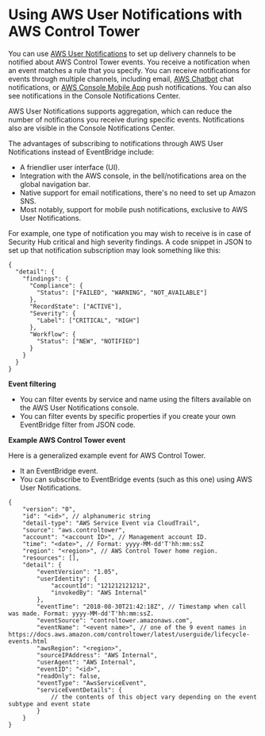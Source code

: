 # Using AWS User Notifications with AWS Control Tower<a name="using-user-notifications"></a>

You can use [AWS User Notifications](https://docs.aws.amazon.com/notifications/latest/userguide/what-is.html) to set up delivery channels to be notified about AWS Control Tower events\. You receive a notification when an event matches a rule that you specify\. You can receive notifications for events through multiple channels, including email, [AWS Chatbot](https://docs.aws.amazon.com/chatbot/latest/adminguide/what-is.html) chat notifications, or [AWS Console Mobile App](https://docs.aws.amazon.com/consolemobileapp/latest/userguide/what-is-consolemobileapp.html) push notifications\. You can also see notifications in the Console Notifications Center\.

AWS User Notifications supports aggregation, which can reduce the number of notifications you receive during specific events\. Notifications also are visible in the Console Notifications Center\.

The advantages of subscribing to notifications through AWS User Notifications instead of EventBridge include:
+ A friendlier user interface \(UI\)\.
+ Integration with the AWS console, in the bell/notifications area on the global navigation bar\.
+ Native support for email notifications, there's no need to set up Amazon SNS\.
+ Most notably, support for mobile push notifications, exclusive to AWS User Notifications\.

For example, one type of notification you may wish to receive is in case of Security Hub critical and high severity findings\. A code snippet in JSON to set up that notification subscription may look something like this:

```
{
  "detail": {
    "findings": {
      "Compliance": {
        "Status": ["FAILED", "WARNING", "NOT_AVAILABLE"]
      },
      "RecordState": ["ACTIVE"],
      "Severity": {
        "Label": ["CRITICAL", "HIGH"]
      },
      "Workflow": {
        "Status": ["NEW", "NOTIFIED"]
      }
    }
  }
}
```

**Event filtering**
+ You can filter events by service and name using the filters available on the AWS User Notifications console\.
+ You can filter events by specific properties if you create your own EventBridge filter from JSON code\.

**Example AWS Control Tower event**

Here is a generalized example event for AWS Control Tower\.
+ It an EventBridge event\.
+ You can subscribe to EventBridge events \(such as this one\) using AWS User Notifications\.

```
{
    "version": "0",
    "id": "<id>", // alphanumeric string
    "detail-type": "AWS Service Event via CloudTrail",
    "source": "aws.controltower",
    "account": "<account ID>", // Management account ID. 
    "time": "<date>", // Format: yyyy-MM-dd'T'hh:mm:ssZ 
    "region": "<region>", // AWS Control Tower home region.
    "resources": [],
    "detail": {
        "eventVersion": "1.05",
        "userIdentity": {
            "accountId": "121212121212",
            "invokedBy": "AWS Internal"
        },
        "eventTime": "2018-08-30T21:42:18Z", // Timestamp when call was made. Format: yyyy-MM-dd'T'hh:mm:ssZ.
        "eventSource": "controltower.amazonaws.com",
        "eventName": "<event name>", // one of the 9 event names in https://docs.aws.amazon.com/controltower/latest/userguide/lifecycle-events.html
        "awsRegion": "<region>",
        "sourceIPAddress": "AWS Internal",
        "userAgent": "AWS Internal",
        "eventID": "<id>",
        "readOnly": false,
        "eventType": "AwsServiceEvent",
        "serviceEventDetails": {
            // the contents of this object vary depending on the event subtype and event state
        }
    }
}
```